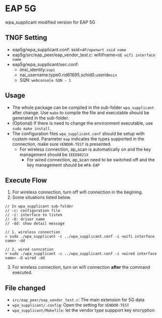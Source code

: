 # EAP 5G
wpa_supplicant modified version for EAP 5G
## TNGF Setting
- eap5g/wpa_supplicant.conf: ssid=```AP/openwrt ssid name```
- eap5g/src/eap_peer/eap_vendor_test.c: wifiifname=```UE wifi interface name```
- eap5g/wpa_supplicant/sec.conf: 
    - imsi_identity:```supi```
    - nai_username:type0.rid61695.schid0.userid```msin```
    - SQN: ```webconsole SQN - 1```

## Usage
- The whole package can be compiled in the sub-folder ```wpa_supplicant``` after change. Use ```make``` to compile the file and executable should be generated in the sub-folder.
- (Optional) If there is need to change the environment executable, use ```sudo make install```.
- The configuration files ```wpa_supplicant.conf``` should be setup with custom need. Parameter ```eap``` indicates the types supported in the connection, make sure ```VENDOR-TEST``` is presented.
    - For wireless connection, ap_scan is automatically on and the key management should be ```IEEE8021X```
        - For wired connection, ap_scan need to be switched off and the key management should be ```WPA-EAP```
        
## Execute Flow
1. For wireless connection, turn off wifi connection in the begining.
2. Some situations listed below.
```shell!
// In wpa_supplicant sub-folder
// -c: configuration file
// -i: interface to listen
// -D: driver name
// -dd: show detail message
        
// 1. wireless connection
> sudo ./wpa_supplicant -c ../wpa_supplicant.conf -i <wifi interface name> -dd
        
// 2. wired conncetion
> sudo ./wpa_supplicant -c ../wpa_supplicant.conf -i <wired interface name> -D wired -dd
```
3. For wireless connection, turn on wifi connection **after** the command executed.
## File changed
- ```src/eap_peer/eap_vendor_test.c```: The main extension for 5G data
- ```wpa_supplicant/.config```: Open the setting for ```VENDOR-TEST```
- ```wpa_supplicant/Makefile```: let the vendor type suppport key encryption
